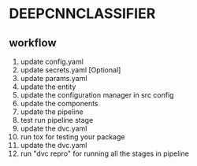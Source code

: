 # DEEPCNNCLASSIFIER

## workflow
1. update config.yaml
2. update secrets.yaml [Optional]
3. update params.yaml
4. update the entity
5. update the configuration manager in src config
6. update the components
7. update the pipeline
8. test run pipeline stage
9. update the dvc.yaml
10. run tox for testing your package 
11. update the dvc.yaml
12. run "dvc repro" for running all the stages in pipeline
